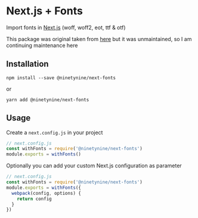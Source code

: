 # Next.js + Fonts

Import fonts in [Next.js](https://github.com/zeit/next.js)
(woff, woff2, eot, ttf & otf)

This package was original taken from [here](https://github.com/rohanray/next-fonts) but it was unmaintained, so I am continuing maintenance here

## Installation

```
npm install --save @ninetynine/next-fonts
```

or

```
yarn add @ninetynine/next-fonts
```

## Usage

Create a `next.config.js` in your project

```js
// next.config.js
const withFonts = require('@ninetynine/next-fonts')
module.exports = withFonts()
```

Optionally you can add your custom Next.js configuration as parameter

```js
// next.config.js
const withFonts = require('@ninetynine/next-fonts')
module.exports = withFonts({
  webpack(config, options) {
    return config
  }
})
```


